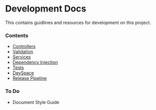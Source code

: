 # Development Docs
This contains guidlines and resources for development on this project.
### Contents
* [Controllers](controllers.md)
* [Validation](validation.md)
* [Services](services.md)
* [Dependency Injection](dependency-injection.md)
* [Tests](tests.md)
* [DevSpace](devspace.md)
* [Release Pipeline](productionrelease.md)

### To Do
* Document Style Guide
